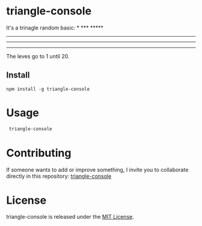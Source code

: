 # triangle-console

It's a trinagle random basic:
      *
     ***
    *****
   *******
  *********
 ***********
The leves go to 1 until 20.


## Install

```npm
npm install -g triangle-console
```

# Usage

```bash
 triangle-console
```

# Contributing

If someone wants to add or improve something, I invite you to collaborate directly in this repository: [triangle-console](https://github.com/DavidTrujillo123/triangle-console)

# License

triangle-console is released under the [MIT License](https://opensource.org/licenses/MIT).

